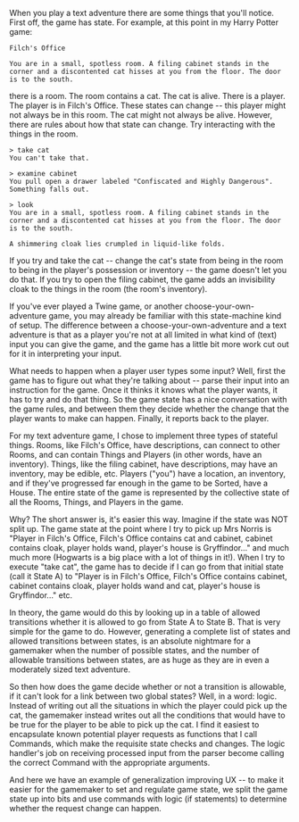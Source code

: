 When you play a text adventure there are some things that you'll notice. First off, the game has state. For example, at this point in my Harry Potter game:

```
Filch's Office

You are in a small, spotless room. A filing cabinet stands in the corner and a discontented cat hisses at you from the floor. The door is to the south.
```

there is a room. The room contains a cat. The cat is alive. There is a player. The player is in Filch's Office. These states can change -- this player might not always be in this room. The cat might not always be alive. However, there are rules about how that state can change. Try interacting with the things in the room.

```
> take cat
You can't take that.

> examine cabinet
You pull open a drawer labeled "Confiscated and Highly Dangerous". Something falls out.

> look
You are in a small, spotless room. A filing cabinet stands in the corner and a discontented cat hisses at you from the floor. The door is to the south.

A shimmering cloak lies crumpled in liquid-like folds.
```

If you try and take the cat -- change the cat's state from being in the room to being in the player's possession or inventory -- the game doesn't let you do that. If you try to open the filing cabinet, the game adds an invisibility cloak to the things in the room (the room's inventory).

If you've ever played a Twine game, or another choose-your-own-adventure game, you may already be familiar with this state-machine kind of setup. The difference between a choose-your-own-adventure and a text adventure is that as a player you're not at all limited in what kind of (text) input you can give the game, and the game has a little bit more work cut out for it in interpreting your input.

What needs to happen when a player user types some input? Well, first the game has to figure out what they're talking about -- parse their input into an instruction for the game. Once it thinks it knows what the player wants, it has to try and do that thing. So the game state has a nice conversation with the game rules, and between them they decide whether the change that the player wants to make can happen. Finally, it reports back to the player.

For my text adventure game, I chose to implement three types of stateful things. Rooms, like Filch's Office, have descriptions, can connect to other Rooms, and can contain Things and Players (in other words, have an inventory). Things, like the filing cabinet, have descriptions, may have an inventory, may be edible, etc. Players ("you") have a location, an inventory, and if they've progressed far enough in the game to be Sorted, have a House. The entire state of the game is represented by the collective state of all the Rooms, Things, and Players in the game.

Why? The short answer is, it's easier this way. Imagine if the state was NOT split up. The game state at the point where I try to pick up Mrs Norris is "Player in Filch's Office, Filch's Office contains cat and cabinet, cabinet contains cloak, player holds wand, player's house is Gryffindor..." and much much more (Hogwarts is a big place with a lot of things in it!). When I try to execute "take cat", the game has to decide if I can go from that initial state (call it State A) to "Player is in Filch's Office, Filch's Office contains cabinet, cabinet contains cloak, player holds wand and cat, player's house is Gryffindor..." etc.

In theory, the game would do this by looking up in a table of allowed transitions whether it is allowed to go from State A to State B. That is very simple for the game to do. However, generating a complete list of states and allowed transitions between states, is an absolute nightmare for a gamemaker when the number of possible states, and the number of allowable transitions between states, are as huge as they are in even a moderately sized text adventure.

So then how does the game decide whether or not a transition is allowable, if it can't look for a link between two global states? Well, in a word: logic. Instead of writing out all the situations in which the player could pick up the cat, the gamemaker instead writes out all the conditions that would have to be true for the player to be able to pick up the cat. I find it easiest to encapsulate known potential player requests as functions that I call Commands, which make the requisite state checks and changes. The logic handler's job on receiving processed input from the parser become calling the correct Command with the appropriate arguments.

And here we have an example of generalization improving UX -- to make it easier for the gamemaker to set and regulate game state, we split the game state up into bits and use commands with logic (if statements) to determine whether the request change can happen.